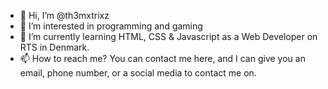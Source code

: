 - 👋 Hi, I’m @th3mxtrixz
- 👀 I’m interested in programming and gaming
- 🌱 I’m currently learning HTML, CSS & Javascript as a Web Developer on RTS in Denmark.
- 📫 How to reach me? You can contact me here, and I can give you an email, phone number, or a social media to contact me on.

<!---
th3mxtrixz/th3mxtrixz is a ✨ special ✨ repository because its `README.md` (this file) appears on your GitHub profile.
You can click the Preview link to take a look at your changes.
--->
